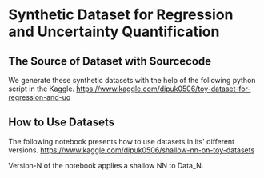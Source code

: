 # Synthetic Dataset for Regression and Uncertainty Quantification

## The Source of Dataset with Sourcecode
We generate these synthetic datasets with the help of the following python script in the Kaggle.
https://www.kaggle.com/dipuk0506/toy-dataset-for-regression-and-uq

## How to Use Datasets
The following notebook presents how to use datasets in its' different versions.
https://www.kaggle.com/dipuk0506/shallow-nn-on-toy-datasets

Version-N of the notebook applies a shallow NN to Data_N.
